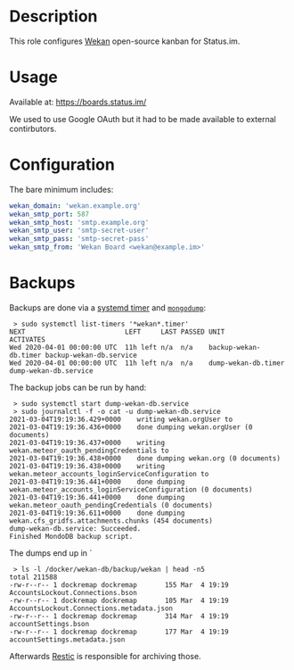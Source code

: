 # Description

This role configures [Wekan](https://wekan.github.io/) open-source kanban for Status.im.

# Usage

Available at: https://boards.status.im/

We used to use Google OAuth but it had to be made available to external contirbutors.

# Configuration

The bare minimum includes:
```yaml
wekan_domain: 'wekan.example.org'
wekan_smtp_port: 587
wekan_smtp_host: 'smtp.example.org'
wekan_smtp_user: 'smtp-secret-user'
wekan_smtp_pass: 'smtp-secret-pass'
wekan_smtp_from: 'Wekan Board <wekan@example.im>'
```

# Backups

Backups are done via a [systemd timer](https://www.freedesktop.org/software/systemd/man/systemd.timer.html) and [`mongodump`](https://docs.mongodb.com/manual/reference/program/mongodump/):
```
 > sudo systemctl list-timers '*wekan*.timer'
NEXT                         LEFT     LAST PASSED UNIT                  ACTIVATES
Wed 2020-04-01 00:00:00 UTC  11h left n/a  n/a    backup-wekan-db.timer backup-wekan-db.service
Wed 2020-04-01 00:00:00 UTC  11h left n/a  n/a    dump-wekan-db.timer   dump-wekan-db.service
```
The backup jobs can be run by hand:
```
 > sudo systemctl start dump-wekan-db.service
 > sudo journalctl -f -o cat -u dump-wekan-db.service
2021-03-04T19:19:36.429+0000	writing wekan.orgUser to
2021-03-04T19:19:36.436+0000	done dumping wekan.orgUser (0 documents)
2021-03-04T19:19:36.437+0000	writing wekan.meteor_oauth_pendingCredentials to
2021-03-04T19:19:36.438+0000	done dumping wekan.org (0 documents)
2021-03-04T19:19:36.438+0000	writing wekan.meteor_accounts_loginServiceConfiguration to
2021-03-04T19:19:36.441+0000	done dumping wekan.meteor_accounts_loginServiceConfiguration (0 documents)
2021-03-04T19:19:36.441+0000	done dumping wekan.meteor_oauth_pendingCredentials (0 documents)
2021-03-04T19:19:36.611+0000	done dumping wekan.cfs_gridfs.attachments.chunks (454 documents)
dump-wekan-db.service: Succeeded.
Finished MondoDB backup script.
```
The dumps end up in `
```
 > ls -l /docker/wekan-db/backup/wekan | head -n5
total 211588
-rw-r--r-- 1 dockremap dockremap       155 Mar  4 19:19 AccountsLockout.Connections.bson
-rw-r--r-- 1 dockremap dockremap       105 Mar  4 19:19 AccountsLockout.Connections.metadata.json
-rw-r--r-- 1 dockremap dockremap       314 Mar  4 19:19 accountSettings.bson
-rw-r--r-- 1 dockremap dockremap       177 Mar  4 19:19 accountSettings.metadata.json
```
Afterwards [Restic](https://github.com/status-im/infra-role-restic-backups) is responsible for archiving those.
